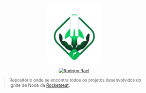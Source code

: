 <p align="center">
   <img src="https://raw.githubusercontent.com/tavareshenrique/ignite-reactjs/a11afefe824866f24dd3f9e1cc6e6e9530376ad1/%40assets/img/logo.svg" alt="Ignite" width="180"/>
</p>

<p align="center">
   <a href="https://www.linkedin.com/in/rodrigo-rael-a7a4b51a9/">
      <img alt="Rodrigo Rael" src="https://img.shields.io/badge/-Rodrigo Rael-7159C1?style=flat&logo=Linkedin&logoColor=white" />
   </a>
</p>

> Repositório onde se encontra todos os projetos desenvolvidos do Ignite de Node da [Rocketseat](https://github.com/Rocketseat).
